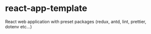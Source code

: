 # react-app-template
React web application with preset packages (redux, antd, lint, prettier, dotenv etc...)
